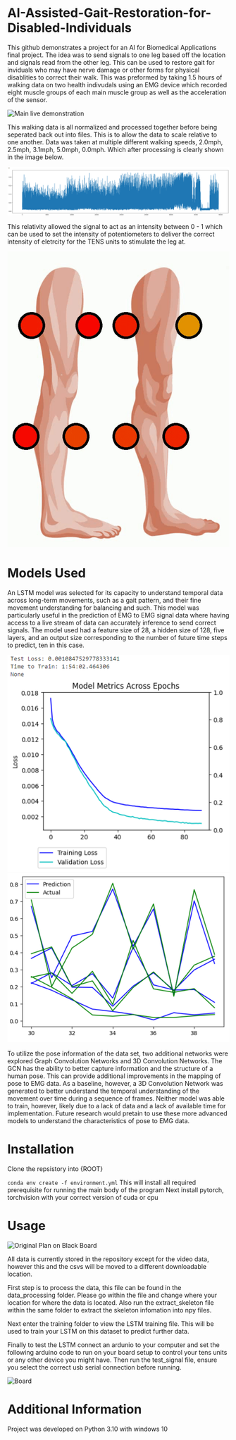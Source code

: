 # AI-Assisted-Gait-Restoration-for-Disabled-Individuals
This github demonstrates a project for an AI for Biomedical Applications final project. The idea was to send signals to one leg based off the location and signals read from the other leg. This can be used to restore gait for inviduals who may have nerve damage or other forms for physical disablities to correct their walk. This was preformed by taking 1.5 hours of walking data on two health indivudals using an EMG device which recorded eight muscle groups of each main muscle group as well as the acceleration of the sensor.

![Main live demonstration](/figures/demonstration.gif)

This walking data is all normalized and processed together before being seperated back out into files. This is to allow the data to scale relative to one another. Data was taken at multiple different walking speeds, 2.0mph, 2.5mph, 3.1mph, 5.0mph, 0.0mph. Which after processing is clearly shown in the image below.

![Emg of single muscle](/figures/emg_normalized.png)

This relativity allowed the signal to act as an intensity between 0 - 1 which can be used to set the intensity of potentiometers to deliver the correct intensity of eletrcity for the TENS units to stimulate the leg at. 

![Showing of gait pattern](/figures/legs_signal.gif)

# Models Used

An LSTM model was selected for its capacity to understand temporal data across long-term movements, such as a gait pattern, and their fine movement understanding for balancing and such. This model was particularly useful in the prediction of EMG to EMG signal data where having access to a live stream of data can accurately inference to send correct signals. The model used had a feature size of 28, a hidden size of 128, five layers, and an output size corresponding to the number of future time steps to predict, ten in this case.

![LSTM Training](/figures/training_loss.png)
![LSTM Ground and Predicted](/figures/Pred_Ground.PNG)

To utilize the pose information of the data set, two additional networks were explored Graph Convolution Networks and 3D Convolution Networks. The GCN has the ability to better capture information and the structure of a human pose. This can provide additional improvements in the mapping of pose to EMG data. As a baseline, however, a 3D Convolution Network was generated to better understand the temporal understanding of the movement over time during a sequence of frames. Neither model was able to train, however, likely due to a lack of data and a lack of available time for implementation. Future research would pretain to use these more advanced models to understand the characteristics of pose to EMG data.

# Installation 

Clone the repsistory into {ROOT}

`conda env create -f environment.yml`
This will install all required prerequisite for running the main body of the program
Next install pytorch, torchvision with your correct version of cuda or cpu

# Usage

![Original Plan on Black Board](/git_images/original_plan.jpg)

All data is currently stored in the repository except for the video data, however this and the csvs will be moved to a different downloadable location. 

First step is to process the data, this file can be found in the data_processing folder. Please go within the file and change where your location for where the data is located. Also run the extract_skeleton file within the same folder to extract the skeleton infomation into npy files.

Next enter the training folder to view the LSTM training file. This will be used to train your LSTM on this dataset to predict further data.

Finally to test the LSTM connect an ardunio to your computer and set the following arduino code to run on your board setup to control your tens units or any other device you might have. Then run the test_signal file, ensure you select the correct usb serial connection before running. 

![Board](/git_images/Board.jpg)

# Additional Information
Project was developed on Python 3.10 with windows 10
```